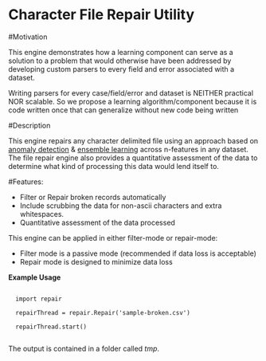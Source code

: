 # Character File Repair Utility

<script src="https://google-code-prettify.googlecode.com/svn/loader/run_prettify.js"></script>

#Motivation

This engine demonstrates how a learning component can serve as a solution to a problem that would otherwise have been addressed by developing custom parsers to every field and error associated with a dataset. 

Writing parsers for every case/field/error and dataset is NEITHER practical NOR scalable. So we propose a learning algorithm/component because it is code written once that can generalize without new code being written

#Description

This engine repairs any character delimited file using an approach
based on [anomaly detection](https://en.wikipedia.org/wiki/Anomaly_detection) & [ensemble learning](https://en.wikipedia.org/wiki/Ensemble_learning) across n-features in any
dataset. The file repair engine also provides a quantitative assessment of the
data to determine what kind of processing this data would lend itself to.


#Features:

- Filter or Repair broken records automatically
- Include scrubbing the data for non-ascii
	characters and extra whitespaces. 
- Quantitative assessment of the data processed

	
This engine can be applied in either filter-mode or repair-mode:

- Filter mode is a passive mode (recommended if data loss is acceptable)
- Repair mode is designed to minimize data loss

**Example Usage**

  <code class="prettify">
  import repair
  </code>
  
  <code class="prettify">
  repairThread = repair.Repair('sample-broken.csv')
  </code>
  
  <code class="prettify">
  repairThread.start()
  </code>
<br>

The output is contained in a folder called <i>tmp</i>.
